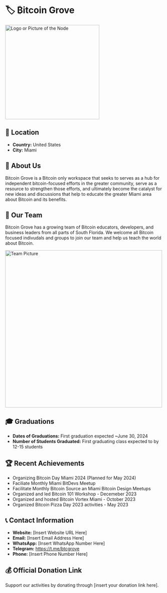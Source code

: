 # 🏷️ ₿itcoin Grove
<img src="https://github.com/MyFirstBitcoin/Light-Node-Directory/blob/main/United%20States%20--%20Bitcoin%20Grove/Bitcoin%20Grove%20Logo.jpg" width="300" alt="Logo or Picture of the Node"> <!-- 1 picture maximum -->

## 📍 Location
- **Country:** United States
- **City:** Miami

## 📖 About Us
Bitcoin Grove is a Bitcoin only workspace that seeks to serves as a hub for independent bitcoin-focused efforts in the greater community, serve as a resource to strengthen those efforts, and ultimately become the catalyst for new ideas and discussions that help to educate the greater Miami area about Bitcoin and its benefits.

## 👥 Our Team
Bitcoin Grove has a growing team of Bitcoin educators, developers, and business leaders from all parts of South Florida.  We welcome all Bitcoin focused indivudals and groups to join our team and help us teach the world about Bitcoin.

<img src="https://github.com/MyFirstBitcoin/Light-Node-Directory/blob/main/team_placeholder.png" width="500" alt="Team Picture"> <!-- 1 picture maximum -->

## 🎓 Graduations
- **Dates of Graduations:** First graduation expected ~June 30, 2024
- **Number of Students Graduated:** First graduating class expected to by 12-15 students

## 🏆 Recent Achievements
- Organizing Bitcoin Day Miami 2024 (Planned for May 2024)
- Faciliate Monthly Miami BitDevs Meetup
- Facilitate Monthly Bitcoin Source an Miami Bitcoin Design Meetups
- Organized and led Bitcoin 101 Workshop - Decemeber 2023
- Organized and hosted Bitcoin Vortex Miami - October 2023
- Organized Bitcoin Pizza Day 2023 activities - May 2023

## 📞 Contact Information
- **Website:** [Insert Website URL Here]
- **Email:** [Insert Email Address Here]
- **WhatsApp:** [Insert WhatsApp Number Here]
- **Telegram:** https://t.me/btcgrove
- **Phone:** [Insert Phone Number Here]

## 💰 Official Donation Link
Support our activities by donating through [insert your donation link here].
